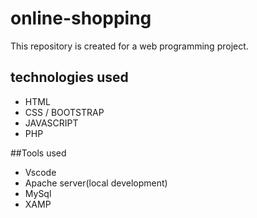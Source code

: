 # online-shopping
This repository is created for a web programming project.
## technologies used
- HTML
- CSS / BOOTSTRAP
- JAVASCRIPT
- PHP

##Tools used
- Vscode
- Apache server(local development)
- MySql
- XAMP

